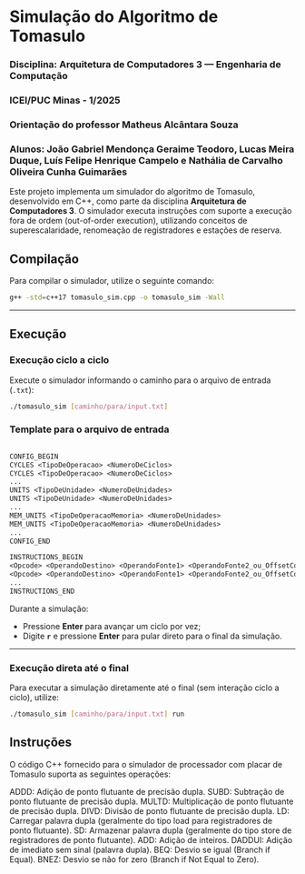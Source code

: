 # Simulação do Algoritmo de Tomasulo  
### Disciplina: Arquitetura de Computadores 3 — Engenharia de Computação
### ICEI/PUC Minas - 1/2025
### Orientação do professor Matheus Alcântara Souza
### Alunos: João Gabriel Mendonça Geraime Teodoro, Lucas Meira Duque, Luís Felipe Henrique Campelo e Nathália de Carvalho Oliveira Cunha Guimarães

Este projeto implementa um simulador do algoritmo de Tomasulo, desenvolvido em C++, como parte da disciplina **Arquitetura de Computadores 3**. O simulador executa instruções com suporte a execução fora de ordem (out-of-order execution), utilizando conceitos de superescalaridade, renomeação de registradores e estações de reserva.

## Compilação

Para compilar o simulador, utilize o seguinte comando:

```bash
g++ -std=c++17 tomasulo_sim.cpp -o tomasulo_sim -Wall
```

---

##  Execução

###  Execução ciclo a ciclo

Execute o simulador informando o caminho para o arquivo de entrada (`.txt`):

```bash
./tomasulo_sim [caminho/para/input.txt]
```
### Template para o arquivo de entrada
```txt

CONFIG_BEGIN
CYCLES <TipoDeOperacao> <NumeroDeCiclos>
CYCLES <TipoDeOperacao> <NumeroDeCiclos>
...
UNITS <TipoDeUnidade> <NumeroDeUnidades>
UNITS <TipoDeUnidade> <NumeroDeUnidades>
...
MEM_UNITS <TipoDeOperacaoMemoria> <NumeroDeUnidades>
MEM_UNITS <TipoDeOperacaoMemoria> <NumeroDeUnidades>
...
CONFIG_END

INSTRUCTIONS_BEGIN
<Opcode> <OperandoDestino> <OperandoFonte1> <OperandoFonte2_ou_OffsetComBase> # Comentário opcional
<Opcode> <OperandoDestino> <OperandoFonte1> <OperandoFonte2_ou_OffsetComBase>
...
INSTRUCTIONS_END
```
Durante a simulação:

- Pressione **Enter** para avançar um ciclo por vez;
- Digite **`r`** e pressione **Enter** para pular direto para o final da simulação.

---

### Execução direta até o final

Para executar a simulação diretamente até o final (sem interação ciclo a ciclo), utilize:

```bash
./tomasulo_sim [caminho/para/input.txt] run
```

## Instruções

O código C++ fornecido para o simulador de processador com placar de Tomasulo suporta as seguintes operações:

ADDD: Adição de ponto flutuante de precisão dupla.
SUBD: Subtração de ponto flutuante de precisão dupla.
MULTD: Multiplicação de ponto flutuante de precisão dupla.
DIVD: Divisão de ponto flutuante de precisão dupla.
LD: Carregar palavra dupla (geralmente do tipo load para registradores de ponto flutuante).
SD: Armazenar palavra dupla (geralmente do tipo store de registradores de ponto flutuante).
ADD: Adição de inteiros.
DADDUI: Adição de imediato sem sinal (palavra dupla).
BEQ: Desvio se igual (Branch if Equal).
BNEZ: Desvio se não for zero (Branch if Not Equal to Zero).
